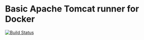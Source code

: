 Basic Apache Tomcat runner for Docker
=====================================

[![Build Status](https://travis-ci.org/notriddle/docker-tomcat.svg?branch=master)](https://travis-ci.org/notriddle/docker-tomcat)

